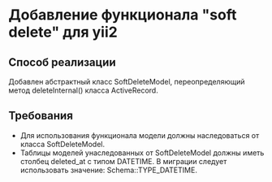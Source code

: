 # Добавление функционала "soft delete" для yii2

## Способ реализации
Добавлен абстрактный класс SoftDeleteModel, переопределяющий метод deleteInternal() класса ActiveRecord.

## Требования
- Для использования функционала модели должны наследоваться от класса SoftDeleteModel.
- Таблицы моделей унаследованных от SoftDeleteModel должны иметь столбец deleted_at с типом DATETIME.
В миграции следует использовать значение: Schema::TYPE_DATETIME.